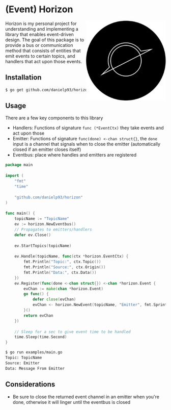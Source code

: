 # (Event) Horizon
<img align="right" src="docs/images/horizon_round_650x650.png" alt="Event Horizon" width="250" height="250" >

Horizon is my personal project for understanding and implementing a library that enables event-driven design.
The goal of this package is to provide a bus or communication method that consists of entities that emit events to certain topics, and handlers that act upon those events.


## Installation

```bash
$ go get github.com/danielp93/horizon
```

## Usage

There are a few key components to this library

* Handlers: Functions of signature `func (*EventCtx)` they take events and act upon those
* Emitter: Functions of signature `func(done) <-chan struct{}`, the `done` input is a channel that signals when to close the emitter (automatically closed if an emitter closes itself)
* Eventbus: place where handles and emitters are registered

```go
package main

import (
	"fmt"
	"time"

	"github.com/danielp93/horizon"
)

func main() {
	topicName := "TopicName"
	ev := horizon.NewEventbus()
	// Propagates to emitters/handlers
	defer ev.Close()

	ev.StartTopics(topicName)

	ev.Handle(topicName, func(ctx *horizon.EventCtx) {
		fmt.Println("Topic:", ctx.Topic())
		fmt.Println("Source:", ctx.Origin())
		fmt.Println("Data:", ctx.Data())
	})
	ev.Register(func(done <-chan struct{}) <-chan *horizon.Event {
		evChan := make(chan *horizon.Event)
		go func() {
			defer close(evChan)
			evChan <- horizon.NewEvent(topicName, "Emitter", fmt.Sprintf("%s\n", "Message From Emitter"))
		}()
		return evChan
	})

	// Sleep for a sec to give event time to be handled
	time.Sleep(time.Second)
}
```

```bash
$ go run examples/main.go 
Topic: TopicName
Source: Emitter
Data: Message From Emitter
```

## Considerations

* Be sure to close the returned event channel in an emitter when you're done, otherwise it will linger until the eventbus is closed